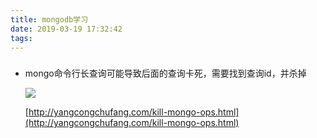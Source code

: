 ```yaml
---
title: mongodb学习
date: 2019-03-19 17:32:42
tags:
---
```


###
* mongo命令行长查询可能导致后面的查询卡死，需要找到查询id，并杀掉

  <a href="https://i.imgur.com/mAeWKm2.png)"><img src="https://i.imgur.com/mAeWKm2.png)"/></a>

  [http://yangcongchufang.com/kill-mongo-ops.html](http://yangcongchufang.com/kill-mongo-ops.html)


